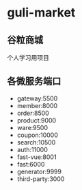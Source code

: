 
# guli-market

## 谷粒商城

个人学习用项目

## 各微服务端口

- gateway:5500
- member:8000
- order:8500
- product:9000
- ware:9500
- coupon:10000
- search:10500
- auth:11000
- fast-vue:8001
- fast:6000
- generator:9999
- third-party:3000
